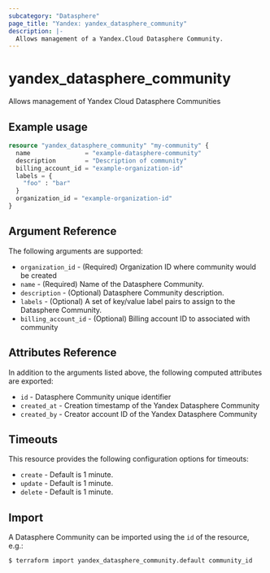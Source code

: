 ```yaml
---
subcategory: "Datasphere"
page_title: "Yandex: yandex_datasphere_community"
description: |-
  Allows management of a Yandex.Cloud Datasphere Community.
---
```



# yandex_datasphere_community




Allows management of Yandex Cloud Datasphere Communities

## Example usage

```terraform
resource "yandex_datasphere_community" "my-community" {
  name               = "example-datasphere-community"
  description        = "Description of community"
  billing_account_id = "example-organization-id"
  labels = {
    "foo" : "bar"
  }
  organization_id = "example-organization-id"
}
```

## Argument Reference

The following arguments are supported:

* `organization_id` - (Required) Organization ID where community would be created
* `name` - (Required) Name of the Datasphere Community.
* `description` - (Optional) Datasphere Community description.
* `labels` - (Optional) A set of key/value label pairs to assign to the Datasphere Community.
* `billing_account_id` - (Optional) Billing account ID to associated with community

## Attributes Reference

In addition to the arguments listed above, the following computed attributes are exported:

* `id` - Datasphere Community unique identifier
* `created_at` - Creation timestamp of the Yandex Datasphere Community
* `created_by` - Creator account ID of the Yandex Datasphere Community

## Timeouts

This resource provides the following configuration options for timeouts:

- `create` - Default is 1 minute.
- `update` - Default is 1 minute.
- `delete` - Default is 1 minute.

## Import

A Datasphere Community can be imported using the `id` of the resource, e.g.:

```
$ terraform import yandex_datasphere_community.default community_id
```
